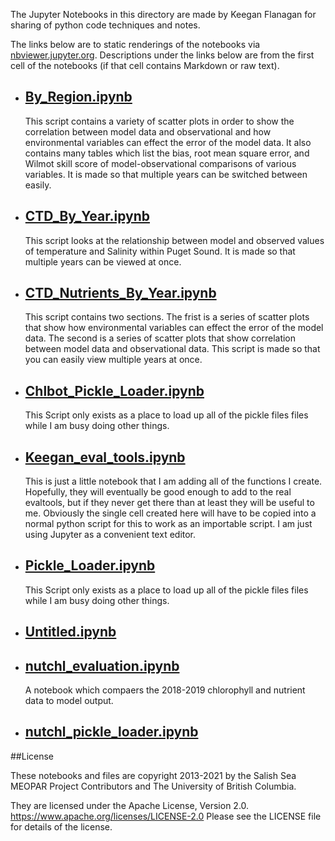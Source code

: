The Jupyter Notebooks in this directory are made by Keegan Flanagan
for sharing of python code techniques and notes.

The links below are to static renderings of the notebooks via
[nbviewer.jupyter.org](https://nbviewer.jupyter.org/).
Descriptions under the links below are from the first cell of the notebooks
(if that cell contains Markdown or raw text).

* ## [By_Region.ipynb](https://nbviewer.jupyter.org/github/SalishSeaCast/analysis-keegan/blob/master/notebooks/Evaluations/By_Region.ipynb)  
    
    This script contains a variety of scatter plots in order to show the correlation between model data and observational and how environmental variables can effect the error of the model data. It also contains many tables which list the bias, root mean square error, and Wilmot skill score of model-observational comparisons of various variables. It is made so that multiple years can be switched between easily.

* ## [CTD_By_Year.ipynb](https://nbviewer.jupyter.org/github/SalishSeaCast/analysis-keegan/blob/master/notebooks/Evaluations/CTD_By_Year.ipynb)  
    
    This script looks at the relationship between model and observed values of temperature and Salinity within Puget Sound. It is made so that multiple years can be viewed at once. 

* ## [CTD_Nutrients_By_Year.ipynb](https://nbviewer.jupyter.org/github/SalishSeaCast/analysis-keegan/blob/master/notebooks/Evaluations/CTD_Nutrients_By_Year.ipynb)  
    
    This script contains two sections. The frist is a series of scatter plots that show how environmental variables can effect the error of the model data. The second is a series of scatter plots that show correlation between model data and observational data. This script is made so that you can easily view multiple years at once.

* ## [Chlbot_Pickle_Loader.ipynb](https://nbviewer.jupyter.org/github/SalishSeaCast/analysis-keegan/blob/master/notebooks/Evaluations/Chlbot_Pickle_Loader.ipynb)  
    
    This Script only exists as a place to load up all of the pickle files files while I am busy doing other things.

* ## [Keegan_eval_tools.ipynb](https://nbviewer.jupyter.org/github/SalishSeaCast/analysis-keegan/blob/master/notebooks/Evaluations/Keegan_eval_tools.ipynb)  
    
    This is just a little notebook that I am adding all of the functions I create. Hopefully, they will eventually be good enough to add to the real evaltools, but if they never get there than at least they will be useful to me. Obviously the single cell created here will have to be copied into a normal python script for this to work as an importable script. I am just using Jupyter as a convenient text editor.

* ## [Pickle_Loader.ipynb](https://nbviewer.jupyter.org/github/SalishSeaCast/analysis-keegan/blob/master/notebooks/Evaluations/Pickle_Loader.ipynb)  
    
    This Script only exists as a place to load up all of the pickle files files while I am busy doing other things.

* ## [Untitled.ipynb](https://nbviewer.jupyter.org/github/SalishSeaCast/analysis-keegan/blob/master/notebooks/Evaluations/Untitled.ipynb)  
    
* ## [nutchl_evaluation.ipynb](https://nbviewer.jupyter.org/github/SalishSeaCast/analysis-keegan/blob/master/notebooks/Evaluations/nutchl_evaluation.ipynb)  
    
    A notebook which compaers the 2018-2019 chlorophyll and nutrient data to model output. 

* ## [nutchl_pickle_loader.ipynb](https://nbviewer.jupyter.org/github/SalishSeaCast/analysis-keegan/blob/master/notebooks/Evaluations/nutchl_pickle_loader.ipynb)  
    

##License

These notebooks and files are copyright 2013-2021
by the Salish Sea MEOPAR Project Contributors
and The University of British Columbia.

They are licensed under the Apache License, Version 2.0.
https://www.apache.org/licenses/LICENSE-2.0
Please see the LICENSE file for details of the license.
